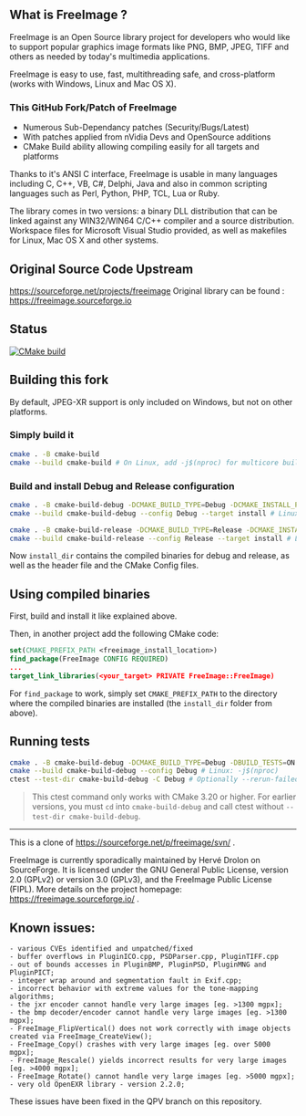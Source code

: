 What is FreeImage ?
-----------------------------------------------------------------------------
FreeImage is an Open Source library project for developers who would like to support popular graphics image formats like PNG, BMP, JPEG, TIFF and others as needed by today's multimedia applications.

FreeImage is easy to use, fast, multithreading safe, and cross-platform (works with Windows, Linux and Mac OS X).

### This GitHub Fork/Patch of FreeImage
 - Numerous Sub-Dependancy patches (Security/Bugs/Latest) 
 - With patches applied from nVidia Devs and OpenSource additions
 - CMake Build ability allowing compiling easily for all targets and platforms 

Thanks to it's ANSI C interface, FreeImage is usable in many languages including C, C++, VB, C#, Delphi, Java and also in common scripting languages such as Perl, Python, PHP, TCL, Lua or Ruby.

The library comes in two versions: a binary DLL distribution that can be linked against any WIN32/WIN64 C/C++ compiler and a source distribution.
Workspace files for Microsoft Visual Studio provided, as well as makefiles for Linux, Mac OS X and other systems.

## Original Source Code Upstream
https://sourceforge.net/projects/freeimage
Original library can be found : https://freeimage.sourceforge.io 

## Status

[![CMake build](https://github.com/danoli3/FreeImage/actions/workflows/cmake.yml/badge.svg)](https://github.com/danoli3/FreeImage/actions/workflows/cmake.yml)

## Building this fork

By default, JPEG-XR support is only included on Windows, but not on other platforms.

### Simply build it

```bash
cmake . -B cmake-build
cmake --build cmake-build # On Linux, add -j$(nproc) for multicore build
```

### Build and install Debug and Release configuration

```bash
cmake . -B cmake-build-debug -DCMAKE_BUILD_TYPE=Debug -DCMAKE_INSTALL_PREFIX=install_dir
cmake --build cmake-build-debug --config Debug --target install # Linux: -j$(nproc)

cmake . -B cmake-build-release -DCMAKE_BUILD_TYPE=Release -DCMAKE_INSTALL_PREFIX=install_dir
cmake --build cmake-build-release --config Release --target install # Linux: -j$(nproc)
```
Now `install_dir` contains the compiled binaries for debug and release, as well as the header file and the CMake Config files.

## Using compiled binaries

First, build and install it like explained above.

Then, in another project add the following CMake code:
```cmake
set(CMAKE_PREFIX_PATH <freeimage_install_location>)
find_package(FreeImage CONFIG REQUIRED)
...
target_link_libraries(<your_target> PRIVATE FreeImage::FreeImage)
```

For `find_package` to work, simply set `CMAKE_PREFIX_PATH` to the directory where the compiled binaries are installed (the `install_dir` folder from above).

## Running tests

```bash
cmake . -B cmake-build-debug -DCMAKE_BUILD_TYPE=Debug -DBUILD_TESTS=ON
cmake --build cmake-build-debug --config Debug # Linux: -j$(nproc)
ctest --test-dir cmake-build-debug -C Debug # Optionally --rerun-failed --output-on-failure
```

> This ctest command only works with CMake 3.20 or higher. For earlier versions, you must `cd` into `cmake-build-debug` and call ctest without `--test-dir cmake-build-debug`.

----
This is a clone of https://sourceforge.net/p/freeimage/svn/ .

FreeImage is currently sporadically maintained by Hervé Drolon on SourceForge. It is licensed under the GNU General Public License, version 2.0 (GPLv2) or version 3.0 (GPLv3), and the FreeImage Public License (FIPL). More details on the project homepage: https://freeimage.sourceforge.io/ .

Known issues:
-----------------------------------------------------------------------------

    - various CVEs identified and unpatched/fixed
    - buffer overflows in PluginICO.cpp, PSDParser.cpp, PluginTIFF.cpp
    - out of bounds accesses in PluginBMP, PluginPSD, PluginMNG and PluginPICT;
    - integer wrap around and segmentation fault in Exif.cpp;
    - incorrect behavior with extreme values for the tone-mapping algorithms;
    - the jxr encoder cannot handle very large images [eg. >1300 mgpx];
    - the bmp decoder/encoder cannot handle very large images [eg. >1300 mgpx];
    - FreeImage_FlipVertical() does not work correctly with image objects created via FreeImage_CreateView();
    - FreeImage_Copy() crashes with very large images [eg. over 5000 mgpx];
    - FreeImage_Rescale() yields incorrect results for very large images [eg. >4000 mgpx];
    - FreeImage_Rotate() cannot handle very large images [eg. >5000 mgpx];
    - very old OpenEXR library - version 2.2.0;

These issues have been fixed in the QPV branch on this repository.
